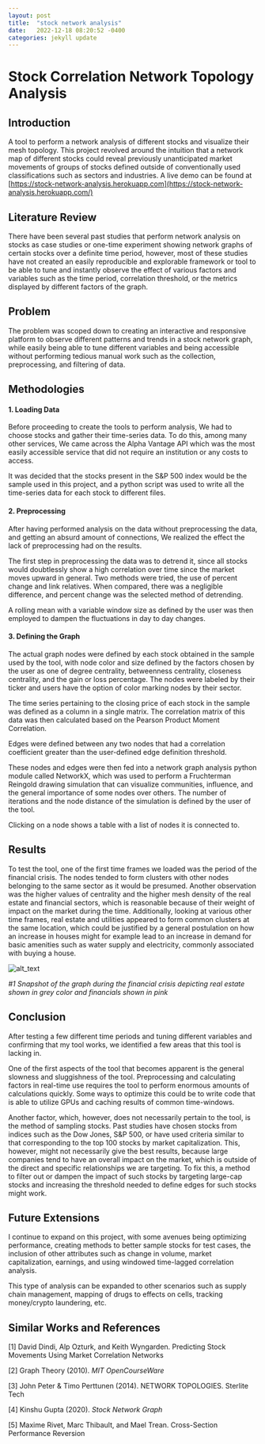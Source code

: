 ```yaml
---
layout: post
title:  "stock network analysis"
date:   2022-12-18 08:20:52 -0400
categories: jekyll update
---
```


# Stock Correlation Network Topology Analysis


## Introduction

A tool to perform a network analysis of different stocks and visualize their mesh topology. This project revolved around the intuition that a network map of different stocks could reveal previously unanticipated market movements of groups of stocks defined outside of conventionally used classifications such as sectors and industries. A live demo can be found at [https://stock-network-analysis.herokuapp.com](https://stock-network-analysis.herokuapp.com/)


## Literature Review

There have been several past studies that perform network analysis on stocks as case studies or one-time experiment showing network graphs of certain stocks over a definite time period, however, most of these studies have not created an easily reproducible and explorable framework or tool to be able to tune and instantly observe the effect of various factors and variables such as the time period, correlation threshold, or the metrics displayed by different factors of the graph.


## Problem

The problem was scoped down to creating an interactive and responsive platform to observe different patterns and trends in a stock network graph, while easily being able to tune different variables and being accessible without performing tedious manual work such as the collection, preprocessing, and filtering of data.


## Methodologies



#### 1. Loading Data

Before proceeding to create the tools to perform analysis, We had to choose stocks and gather their time-series data. To do this, among many other services, We came across the Alpha Vantage API which was the most easily accessible service that did not require an institution or any costs to access.

It was decided that the stocks present in the S&P 500 index would be the sample used in this project, and a python script was used to write all the time-series data for each stock to different files.



#### 2. Preprocessing

After having performed analysis on the data without preprocessing the data, and getting an absurd amount of connections, We realized the effect the lack of preprocessing had on the results.

The first step in preprocessing the data was to detrend it, since all stocks would doubtlessly show a high correlation over time since the market moves upward in general. Two methods were tried, the use of percent change and link relatives. When compared, there was a negligible difference, and percent change was the selected method of detrending.

A rolling mean with a variable window size as defined by the user was then employed to dampen the fluctuations in day to day changes.



#### 3. Defining the Graph

The actual graph nodes were defined by each stock obtained in the sample used by the tool, with node color and size defined by the factors chosen by the user as one of degree centrality, betweenness centrality, closeness centrality, and the gain or loss percentage. The nodes were labeled by their ticker and users have the option of color marking nodes by their sector.

The time series pertaining to the closing price of each stock in the sample was defined as a column in a single matrix. The correlation matrix of this data was then calculated based on the Pearson Product Moment Correlation.

Edges were defined between any two nodes that had a correlation coefficient greater than the user-defined edge definition threshold.

These nodes and edges were then fed into a network graph analysis python module called NetworkX, which was used to perform a Fruchterman Reingold drawing simulation that can visualize communities, influence, and the general importance of some nodes over others. The number of iterations and the node distance of the simulation is defined by the user of the tool.

Clicking on a node shows a table with a list of nodes it is connected to.


## Results

To test the tool, one of the first time frames we loaded was the period of the financial crisis. The nodes tended to form clusters with other nodes belonging to the same sector as it would be presumed. Another observation was the higher values of centrality and the higher mesh density of the real estate and financial sectors, which is reasonable because of their weight of impact on the market during the time. Additionally, looking at various other time frames, real estate and utilities appeared to form common clusters at the same location, which could be justified by a general postulation on how an increase in houses might for example lead to an increase in demand for basic amenities such as water supply and electricity, commonly associated with buying a house.



![alt_text](image1.png "image_tooltip")


_#1 Snapshot of the graph during the financial crisis depicting real estate shown in grey color and financials shown in pink_


## Conclusion

After testing a few different time periods and tuning different variables and confirming that my tool works, we identified a few areas that this tool is lacking in.

One of the first aspects of the tool that becomes apparent is the general slowness and sluggishness of the tool. Preprocessing and calculating factors in real-time use requires the tool to perform enormous amounts of calculations quickly. Some ways to optimize this could be to write code that is able to utilize GPUs and caching results of common time-windows.

Another factor, which, however, does not necessarily pertain to the tool, is the method of sampling stocks. Past studies have chosen stocks from indices such as the Dow Jones, S&P 500, or have used criteria similar to that corresponding to the top 100 stocks by market capitalization. This, however, might not necessarily give the best results, because large companies tend to have an overall impact on the market, which is outside of the direct and specific relationships we are targeting. To fix this, a method to filter out or dampen the impact of such stocks by targeting large-cap stocks and increasing the threshold needed to define edges for such stocks might work.


## Future Extensions

I continue to expand on this project, with some avenues being optimizing performance, creating methods to better sample stocks for test cases, the inclusion of other attributes such as change in volume, market capitalization, earnings, and using windowed time-lagged correlation analysis.

This type of analysis can be expanded to other scenarios such as supply chain management, mapping of drugs to effects on cells, tracking money/crypto laundering, etc.


## Similar Works and References

[1] David Dindi, Alp Ozturk, and Keith Wyngarden. Predicting Stock Movements Using Market Correlation Networks

[2] Graph Theory (2010). _MIT OpenCourseWare_

[3] John Peter & Timo Perttunen (2014). NETWORK TOPOLOGIES. Sterlite Tech

[4] Kinshu Gupta (2020). _Stock Network Graph_

[5] Maxime Rivet, Marc Thibault, and Mael Trean. Cross-Section Performance Reversion